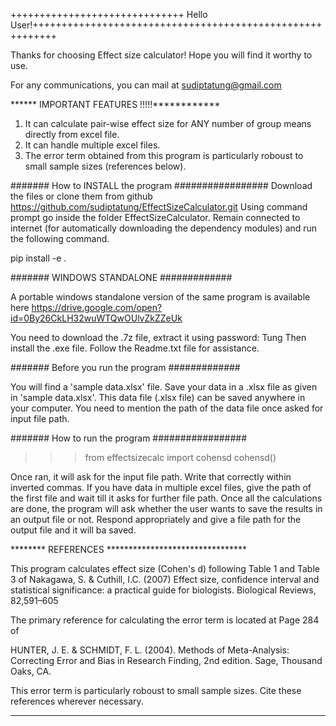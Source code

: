 ++++++++++++++++++++++++++++++ Hello User!++++++++++++++++++++++++++++++++++++++++++++++++++++++++++

Thanks for choosing Effect size calculator! Hope you will find it worthy to use.

For any communications, you can mail at sudiptatung@gmail.com

****** IMPORTANT FEATURES !!!!!************

1. It can calculate pair-wise effect size for ANY number of group means directly from excel file.
2. It can handle multiple excel files.
3. The error term obtained from this program is particularly roboust to small sample sizes (references below).

#######   How to INSTALL the program   #################
Download the files or clone them from github https://github.com/sudiptatung/EffectSizeCalculator.git
Using command prompt go inside the folder EffectSizeCalculator. Remain connected to internet (for automatically downloading the dependency modules) and run the following command.

pip install -e .

#######   WINDOWS STANDALONE   #############

A portable windows standalone version of the same program is available here https://drive.google.com/open?id=0By26CkLH32wuWTQwOUlvZkZZeUk

You need to download the .7z file, extract it using password: Tung
Then install the .exe file.
Follow the Readme.txt file for assistance.

#######   Before you run the program   #############

You will find a 'sample data.xlsx' file. Save your data in a .xlsx file as given in 'sample data.xlsx'. This data file (.xlsx file) can be saved anywhere in your computer. You need to mention the path of the data file once asked for input file path.

#######   How to run the program   #################

>>> from effectsizecalc import cohensd
>>> cohensd()

Once ran, it will ask for the input file path. Write that correctly within inverted commas. If you have data in multiple excel files, give the path of the first file and wait till it asks for further file path. Once all the calculations are done, the program will ask whether the user wants to save the results in an output file or not. Respond appropriately and give a file path for the output file and it will ba saved.

******** REFERENCES ********************************

This program calculates effect size (Cohen's d) following Table 1 and Table 3 of
Nakagawa, S. & Cuthill, I.C. (2007) Effect size, confidence interval and statistical significance: a practical guide for biologists. Biological Reviews, 82,591–605

The primary reference for calculating the error term is located at Page 284 of

HUNTER, J. E. & SCHMIDT, F. L. (2004). Methods of Meta-Analysis: Correcting Error and Bias in Research Finding, 2nd edition. Sage, Thousand Oaks, CA.

This error term is particularly roboust to small sample sizes. Cite these references wherever necessary.

****************************************************